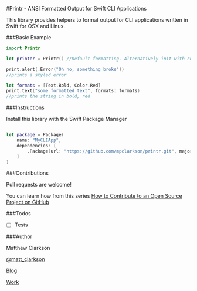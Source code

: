 #Printr - ANSI Formatted Output for Swift CLI Applications

This library provides helpers to format output for CLI applications written in Swift for OSX and Linux.

###Basic Example

```swift
import Printr

let printer = Printr() //Default formatting. Alternatively init with custom formats

print.alert(.Error("Oh no, something broke"))
//prints a styled error

let formats = [Text.Bold, Color.Red]
print.text("some formatted text", formats: formats)
//prints the string in bold, red


```


###Instructions

Install this library with the Swift Package Manager

```swift

let package = Package(
    name: "MyCLIApp",
    dependencies: [
        .Package(url: "https://github.com/mpclarkson/printr.git", majorVersion: 0)
    ]
)


```


###Contributions

Pull requests are welcome!

You can learn how from this series [How to Contribute to an Open Source Project on GitHub](https://egghead.io/series/how-to-contribute-to-an-open-source-project-on-github)

###Todos

- [ ] Tests

###Author

Matthew Clarkson

[@matt_clarkson](https://twitter.com/matt_clarkson)

[Blog](https://mpclarkson.github.io)

[Work](https://hilenium.com)
